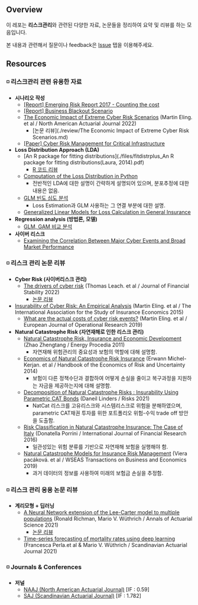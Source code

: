 ## Overview

이 레포는 **리스크관리**와 관련된 다양한 자료, 논문들을 정리하여 요약 및 리뷰를 하는 모음입니다.

본 내용과 관련해서 질문이나 feedback은 [Issue](https://github.com/keywoongbae/all-about-risk-management/issues) 탭을 이용해주세요.

## Resources

### ◽ 리스크관리 관련 유용한 자료

- **시나리오 작성**
  - [[Report] Emerging Risk Report 2017 - Counting the cost](./files/emerging_risk_report_2017.pdf)
  - [[Report] Business Blackout Scenario](./files/business_blackout_scenario.pdf)
  - [The Economic Impact of Extreme Cyber Risk Scenarios](./files/the_economic_impact_of_extreme_cyber_risk_scenarios.pdf) (Martin Eling. et al / North American Actuarial Journal 2022)
    - [논문 리뷰](./review/The Economic Impact of Extreme Cyber Risk Scenarios.md)
  - [[Paper] Cyber Risk Management for Critical Infrastructure](./files/cyber_risk_management_for_critical_infrastructure.pdf)
- **Loss Distribution Approach (LDA)**
  - [An R package for fitting distributions](./files/fitdistrplus_An R package for fitting distributions(Laura, 2014).pdf)
    - [R 코드 리뷰](https://github.com/keywoongbae/all-about-risk-management/blob/main/code/R%20package%20for%20fitting%20distributions.r)
  - [Computation of the Loss Distribution in Python](https://quantatrisk.com/2016/06/05/loss-distribution-operational-risk/)
    - 전반적인 LDA에 대한 설명이 간략하게 설명되어 있으며, 분포추정에 대한 내용은 없음.
  - [GLM 빈도 심도 분석](https://www.kiri.or.kr/pdf/%EC%97%B0%EA%B5%AC%EC%9E%90%EB%A3%8C/%EC%97%B0%EA%B5%AC%EB%B3%B4%EA%B3%A0%EC%84%9C/nre2018-16_02.pdf)
    - Loss Estimation과 GLM 사용하는 그 연결 부분에 대한 설명.
  - [Generalized Linear Models for Loss Calculation in General Insurance](./files/GLM_for_loss_calculation_in_GI.pdf)
- **Regression analysis (방법론, 모델)**
  - [GLM, GAM 비교 분석](https://christophm.github.io/interpretable-ml-book/extend-lm.html)
- **사이버 리스크**
  - [Examining the Correlation Between Major Cyber Events and Broad Market Performance](./files/Sep-2023-Cyber-Report-ILS-Publish.pdf)

### ◽ 리스크 관리 논문 리뷰

- **Cyber Risk (사이버리스크 관리)**
  - [The drivers of cyber risk](./files/Aldasoro_JFS_2022.pdf) (Thomas Leach. et al / Journal of Financial Stability 2022)
    - [논문 리뷰](./review/the_drivers_of_cyber_risk.md) 
- [Insurability of Cyber Risk: An Empirical Analysis](./files/Biener_IASIE_2015.pdf) (Martin Eling. et al / The International Association for the Study of Insurance Economics 2015)
  - [What are the actual costs of cyber risk events?](./files/Eling_EJOR_2019.pdf) (Martin Eling. et al / European Journal of Operational Research 2019)
- **Natural Catastrophe Risk (자연재해로 인한 리스크 관리)**
  - [Natural Catastrophe Risk, Insurance and Economic Development](./files/zhao_procedia.pdf) (Zhao Zhengtang / Energy Procedia 2011)
    - 자연재해 위험관리의 중요성과 보험의 역할에 대해 설명함.
  - [Economics of Natural Catastrophe Risk Insurance](https://www.sciencedirect.com/science/article/abs/pii/B9780444536853000118) (Erwann Michel-Kerjan. et al / Handbook of the Economics of Risk and Uncertainty 2014)
    - 보험이 다른 정책수단과 결합하여 어떻게 손실을 줄이고 복구과정을 지원하는 자금을 제공하는지에 대해 설명함.
  - [Decomposition of Natural Catastrophe Risks : Insurability Using Parametric CAT Bonds](./files/Linders_Risks_2021.pdf) (Daneil Linders / Risks 2021)
    - NatCat 리스크를 고유리스크와 시스템리스크로 위험을 분해하였으며, parametric CAT채권 투자를 위한 포트폴리오 위험-수익 trade off 방안을 도출함.
  - [Risk Classification in Natural Catastrophe Insurance: The Case of Italy](./files/Porrini_IJFR_2016.pdf) (Donatella Porrini / International Journal of Financial Research 2016)
    - 일관성있는 위험 분류를 기반으로 자연재해 보험을 실행해야 함.
  - [Natural Catastrophe Models for Insurance Risk Management](./files/Viera_WSEAS_2019.pdf) (Viera pacáková. et al / WSEAS Transactions on Business and Economics 2019)
    - 과거 데이터의 정보를 사용하여 미래의 보험금 손실을 추정함.

### ◽ 리스크 관리 응용 논문 리뷰

- **계리모형 + 딥러닝**
  - [A Neural Network extension of the Lee-Carter model to multiple populations](./files/Richman_and_Wuthrich_AAS_2021.pdf) (Ronald Richman, Mario V. Wüthrich / Annals of Actuarial Science 2021)
    - [논문 리뷰](https://newindow.tistory.com/319)
  - [Time-series forecasting of mortality rates using deep learning](./files/Perla_et_al_SAJ_2021.pdf) (Francesca Perla.et al & Mario V. Wüthrich / Scandinavian Actuarial Journal 2021)

### ◽ Journals & Conferences

- **저널**
  - [NAAJ (North American Actuarial Journal)](https://www.tandfonline.com/toc/uaaj20/current) [IF : 0.59]
  - [SAJ (Scandinavian Actuarial Journal)](https://www.tandfonline.com/toc/sact20/current) [IF : 1.782]

